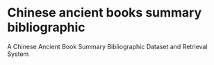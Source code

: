 # Chinese ancient books summary bibliographic
A Chinese Ancient Book Summary Bibliographic Dataset and Retrieval System
